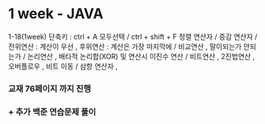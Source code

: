 # 1 week - JAVA
1-18(1week)
단축키 : ctrl + A 모두선택 / ctrl + shift + F 정렬 
연산자 / 증감 연산자 / 
전위연산 : 계산이 우선 , 후위연산 : 계산은 가장 마지막에 / 
비교연산 , 말이되는가 안되는가 / 
논리연산 , 배타적 논리합(XOR) 및 연산시 이진수 연산 /
비트연산 , 2진법연산 , 오버플로우 , 비트 이동 / 
삼항 연산자 , 
### 교재 76페이지 까지 진행
### + 추가 백준 연습문제 풀이

